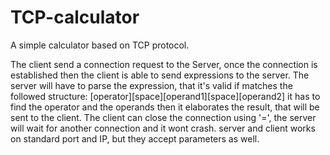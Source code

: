 # TCP-calculator
A simple calculator based on TCP protocol.

The client send a connection request to the Server, once the connection is established then the client is able to send expressions to the server.
The server will have to parse the expression, that it's valid if matches the followed structure: [operator][space][operand1][space][operand2]
it has to find the operator and the operands then it elaborates the result, that will be sent to the client.
The client can close the connection using '=', the server will wait for another connection and it wont crash.
server and client works on standard port and IP, but they accept parameters as well.
